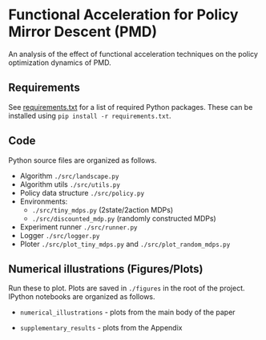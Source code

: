 # Functional Acceleration for Policy Mirror Descent (PMD)
An analysis of the effect of functional acceleration techniques on the policy optimization dynamics of PMD.

## Requirements

See [requirements.txt](./requirements.txt) for a list of required Python packages. These can be installed using `pip install -r requirements.txt`.

## Code
Python source files are organized as follows.

* Algorithm `./src/landscape.py`
* Algorithm utils `./src/utils.py`
* Policy data structure `./src/policy.py`
* Environments:
  * `./src/tiny_mdps.py` (2state/2action MDPs)
  * `./src/discounted_mdp.py` (randomly constructed MDPs)
* Experiment runner `./src/runner.py` 
* Logger `./src/logger.py`
* Ploter `./src/plot_tiny_mdps.py` and `./src/plot_random_mdps.py`

## Numerical illustrations (Figures/Plots)
Run these to plot. Plots are saved in `./figures` in the root of the project.
IPython notebooks are organized as follows.

* `numerical_illustrations` - plots from the main body of the paper

* `supplementary_results` - plots from the Appendix
